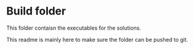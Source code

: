 # Build folder
This folder contaisn the executables for the solutions. 

This readme is mainly here to make sure the folder can be pushed to git.
